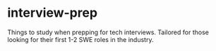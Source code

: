 # interview-prep
Things to study when prepping for tech interviews. Tailored for those looking for their first 1-2 SWE roles in the industry.
